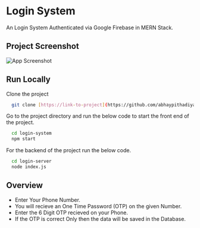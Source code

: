
# Login System

An Login System Authenticated via Google Firebase in MERN Stack.


## Project Screenshot

![App Screenshot](http://drive.google.com/uc?export=view&id=1cWPvkvx_jiy4dUCqQH3O0YPyXFyWwbLE)


## Run Locally

Clone the project

```bash
  git clone [https://link-to-project](https://github.com/abhaypithadiya/authentication-system)
```

Go to the project directory and run the below code to start the front end of the project.

```bash
  cd login-system
  npm start
```
For the backend of the project run the below code.
```bash
  cd login-server
  node index.js
```



## Overview

- Enter Your Phone Number.
- You will recieve an One Time Password (OTP) on the given Number.
- Enter the 6 Digit OTP recieved on your Phone.
- If the OTP is correct Only then the data will be saved in the Database.


